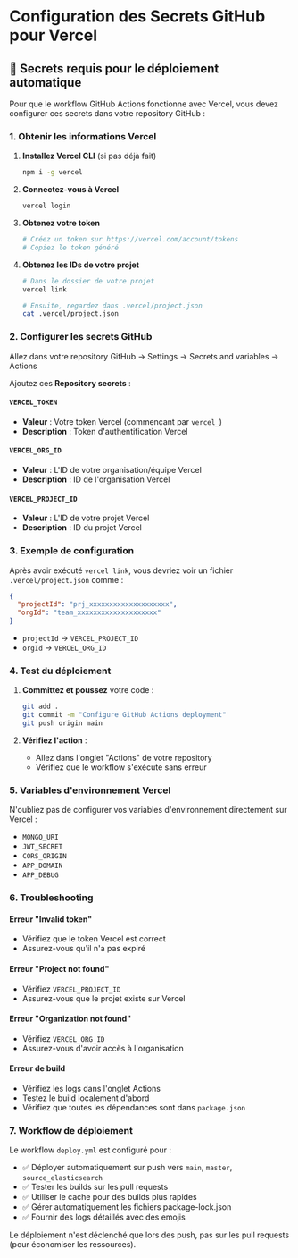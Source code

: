# Configuration des Secrets GitHub pour Vercel

## 🔐 Secrets requis pour le déploiement automatique

Pour que le workflow GitHub Actions fonctionne avec Vercel, vous devez configurer ces secrets dans votre repository GitHub :

### 1. Obtenir les informations Vercel

1. **Installez Vercel CLI** (si pas déjà fait)
   ```bash
   npm i -g vercel
   ```

2. **Connectez-vous à Vercel**
   ```bash
   vercel login
   ```

3. **Obtenez votre token**
   ```bash
   # Créez un token sur https://vercel.com/account/tokens
   # Copiez le token généré
   ```

4. **Obtenez les IDs de votre projet**
   ```bash
   # Dans le dossier de votre projet
   vercel link
   
   # Ensuite, regardez dans .vercel/project.json
   cat .vercel/project.json
   ```

### 2. Configurer les secrets GitHub

Allez dans votre repository GitHub → Settings → Secrets and variables → Actions

Ajoutez ces **Repository secrets** :

#### `VERCEL_TOKEN`
- **Valeur** : Votre token Vercel (commençant par `vercel_`)
- **Description** : Token d'authentification Vercel

#### `VERCEL_ORG_ID`
- **Valeur** : L'ID de votre organisation/équipe Vercel
- **Description** : ID de l'organisation Vercel

#### `VERCEL_PROJECT_ID`
- **Valeur** : L'ID de votre projet Vercel
- **Description** : ID du projet Vercel

### 3. Exemple de configuration

Après avoir exécuté `vercel link`, vous devriez voir un fichier `.vercel/project.json` comme :

```json
{
  "projectId": "prj_xxxxxxxxxxxxxxxxxxxx",
  "orgId": "team_xxxxxxxxxxxxxxxxxxxx"
}
```

- `projectId` → `VERCEL_PROJECT_ID`
- `orgId` → `VERCEL_ORG_ID`

### 4. Test du déploiement

1. **Committez et poussez** votre code :
   ```bash
   git add .
   git commit -m "Configure GitHub Actions deployment"
   git push origin main
   ```

2. **Vérifiez l'action** :
   - Allez dans l'onglet "Actions" de votre repository
   - Vérifiez que le workflow s'exécute sans erreur

### 5. Variables d'environnement Vercel

N'oubliez pas de configurer vos variables d'environnement directement sur Vercel :

- `MONGO_URI`
- `JWT_SECRET`
- `CORS_ORIGIN`
- `APP_DOMAIN`
- `APP_DEBUG`

### 6. Troubleshooting

#### Erreur "Invalid token"
- Vérifiez que le token Vercel est correct
- Assurez-vous qu'il n'a pas expiré

#### Erreur "Project not found"
- Vérifiez `VERCEL_PROJECT_ID`
- Assurez-vous que le projet existe sur Vercel

#### Erreur "Organization not found"
- Vérifiez `VERCEL_ORG_ID`
- Assurez-vous d'avoir accès à l'organisation

#### Erreur de build
- Vérifiez les logs dans l'onglet Actions
- Testez le build localement d'abord
- Vérifiez que toutes les dépendances sont dans `package.json`

### 7. Workflow de déploiement

Le workflow `deploy.yml` est configuré pour :

- ✅ Déployer automatiquement sur push vers `main`, `master`, `source_elasticsearch`
- ✅ Tester les builds sur les pull requests
- ✅ Utiliser le cache pour des builds plus rapides
- ✅ Gérer automatiquement les fichiers package-lock.json
- ✅ Fournir des logs détaillés avec des emojis

Le déploiement n'est déclenché que lors des push, pas sur les pull requests (pour économiser les ressources).
